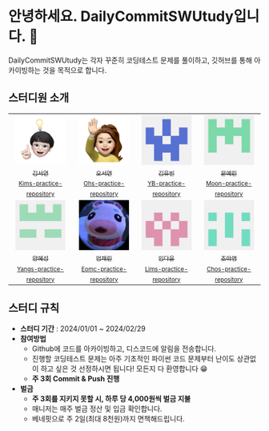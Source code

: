 # 안녕하세요. DailyCommitSWUtudy입니다. 👋
DailyCommitSWUtudy는 각자 꾸준히 코딩테스트 문제를 풀이하고, 깃허브를 통해 아카이빙하는 것을 목적으로 합니다.

## 스터디원 소개
<table>
  <tr>
    <td align="center">
      <a href="https://github.com/seoyeon83">
        <img src="source/seoyeon83.png" width="100px;" alt=""/>
        <br />
        <sub>김서연</sub>
      </a>
        <br>
        <sub><a href="https://github.com/DailyCommitStudy/Kims-practice-repository">Kims-practice-repository</a></sub>
    </td>
    <td align="center">
      <a href="https://github.com/sohds">
        <img src="source/sohds.png" width="100px;" alt=""/>
        <br />
        <sub>오서연</sub>
      </a>
        <br>
        <sub><a href="https://github.com/DailyCommitStudy/Ohs-practice-repository">Ohs-practice-repository</a></sub>
    </td>
    <td align="center">
      <a href="https://github.com/BEGOODDS">
        <img src="source/BEGOODDS.png" width="100px;" alt=""/>
        <br />
        <sub>김유빈</sub>
      </a>
        <br>
        <sub><a href="https://github.com/DailyCommitStudy/YB-practice-repository">YB-practice-repository</a></sub>
    </td>
    <td align="center">
      <a href="https://github.com/Moon-ye-rin">
        <img src="source/Moon-ye-rin.png" width="100px;" alt=""/>
        <br />
        <sub>문예린</sub>
      </a>
        <br>
        <sub><a href="https://github.com/DailyCommitStudy/Moon-practice-repository">Moon-practice-repository</a></sub>
    </td>
  </tr>
  <tr>
    <td align="center">
      <a href="https://github.com/hyesung322">
        <img src="source/hyesung322.png" width="100px;" alt=""/>
        <br />
        <sub>양혜성</sub>
      </a>
        <br>
        <sub><a href="https://github.com/DailyCommitStudy/Kims-practice-repository">Yangs-practice-repository</a></sub>
    </td>
    <td align="center">
      <a href="https://github.com/cloveomr">
        <img src="source/cloveomr.jpg" width="100px;" alt=""/>
        <br />
        <sub>엄채린</sub>
      </a>
        <br>
        <sub><a href="https://github.com/DailyCommitStudy/Eomc-practice-repository">Eomc-practice-repository</a></sub>
    </td>
    <td align="center">
      <a href="https://github.com/dyoon-23">
        <img src="source/dyoon-23.png" width="100px;" alt=""/>
        <br />
        <sub>임다윤</sub>
      </a>
        <br>
        <sub><a href="https://github.com/DailyCommitStudy/Lims-practice-repository">Lims-practice-repository</a></sub>
    </td>
    <td align="center">
      <a href="https://github.com/cAhyoung">
        <img src="source/cAhyoung.png" width="100px;" alt=""/>
        <br />
        <sub>조아영</sub>
      </a>
        <br>
        <sub><a href="https://github.com/DailyCommitStudy/Chos-practice-repository">Chos-practice-repository</a></sub>
    </td>
  </tr>
  <tr>
    </td>
  </tr>
</table>
</td>


## 스터디 규칙
* **스터디 기간** : 2024/01/01 ~ 2024/02/29
* **참여방법**
    - Github에 코드를 아카이빙하고, 디스코드에 알림을 전송합니다.
    - 진행할 코딩테스트 문제는 아주 기초적인 파이썬 코드 문제부터 난이도 상관없이 하고 싶은 것 선정하시면 됩니다! 모든지 다 환영합니다 😁
    - __주 3회 Commit & Push 진행__
* **벌금**
    - __주 3회를 지키지 못할 시, 하루 당 4,000원씩 벌금 지불__
    - 매니저는 매주 벌금 정산 및 입금 확인합니다.
    - 베네핏으로 주 2일(최대 8천원)까지 면책해드립니다.
